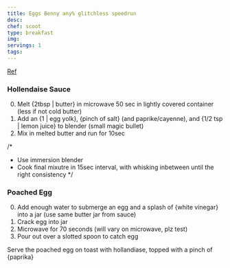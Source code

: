 ```yaml
---
title: Eggs Benny any% glitchless speedrun
desc:
chef: scoot
type: breakfast
img:
servings: 1
tags:
---
```


[Ref](https://www.youtube.com/watch?v=LqHqX8xfYCs)

### Hollendaise Sauce

0. Melt {2tbsp | butter} in microwave 50 sec in lightly covered container (less if not cold butter)
1. Add an {1 | egg yolk}, {pinch of salt} (and paprike/cayenne), and {1/2 tsp | lemon juice} to blender (small magic bullet)
2. Mix in melted butter and run for 10sec

/*
- Use immersion blender
- Cook final mixutre in 15sec interval, with whisking inbetween until the right consistency
*/


### Poached Egg

0. Add enough water to submerge an egg and a splash of {white vinegar} into a jar (use same butter jar from sauce)
1. Crack egg into jar
2. Microwave for 70 seconds (will vary on microwave, plz test)
3. Pour out over a slotted spoon to catch egg


Serve the poached egg on toast with hollandiase, topped with a pinch of {paprika}


